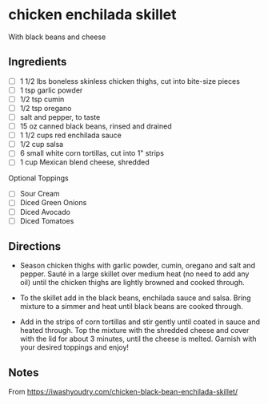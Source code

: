 # chicken enchilada skillet

With black beans and cheese

## Ingredients

* [ ] 1 1/2 lbs boneless skinless chicken thighs, cut into bite-size pieces
* [ ] 1 tsp garlic powder
* [ ] 1/2 tsp cumin
* [ ] 1/2 tsp oregano
* [ ] salt and pepper, to taste
* [ ] 15 oz canned black beans, rinsed and drained
* [ ] 1 1/2 cups red enchilada sauce
* [ ] 1/2 cup salsa
* [ ] 6 small white corn tortillas, cut into 1" strips
* [ ] 1 cup Mexican blend cheese, shredded

Optional Toppings

* [ ] Sour Cream
* [ ] Diced Green Onions
* [ ] Diced Avocado
* [ ] Diced Tomatoes

## Directions

* Season chicken thighs with garlic powder, cumin, oregano and salt and pepper. Sauté in a large skillet over medium heat (no need to add any oil) until the chicken thighs are lightly browned and cooked through.

* To the skillet add in the black beans, enchilada sauce and salsa. Bring mixture to a simmer and heat until black beans are cooked through.

* Add in the strips of corn tortillas and stir gently until coated in sauce and heated through. Top the mixture with the shredded cheese and cover with the lid for about 3 minutes, until the cheese is melted. Garnish with your desired toppings and enjoy!

## Notes

From https://iwashyoudry.com/chicken-black-bean-enchilada-skillet/
